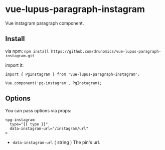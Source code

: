# vue-lupus-paragraph-instagram
Vue instagram paragraph component.



## Install

via npm:
`npm install https://github.com/drunomics/vue-lupus-paragraph-instagram.git`


import it:

```
import { PgInstagram } from 'vue-lupus-paragraph-instagram';

Vue.component('pg-instagram', PgInstagram);
```

## Options
You can pass options via props:

```
<pg-instagram
  type="{{ type }}"
  data-instagram-url="/instagram/url"
>
```
- `data-instagram-url` ( string )
  The pin's url.
